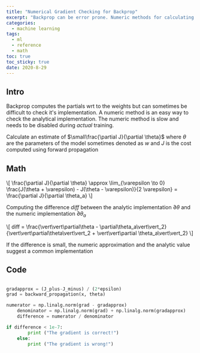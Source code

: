 ```yaml
---
title: "Numerical Gradient Checking for Backprop" 
excerpt: "Backprop can be error prone. Numeric methods for calculating the gradient is computational slow but easy to implement"
categories:
  - machine learning
tags:
  - ml
  - reference
  - math
toc: true
toc_sticky: true
date: 2020-8-29
---
```

<script>
MathJax = {
  tex: {
    inlineMath: [['$', '$'], ['\\(', '\\)']],
    displayMath: [ ['$$', '$$'], ['\\[', '\\]'] ],
  },
  svg: {
    fontCache: 'global'
  }
};
</script>
<script type="text/javascript" id="MathJax-script" async
  src="https://cdn.jsdelivr.net/npm/mathjax@3/es5/tex-svg.js">
</script>

## Intro
Backprop computes the partials wrt to the weights but can sometimes be difficult to check it's implementation. A numeric method is an easy way to check the analytical implementation. The numeric method is slow and needs to be disabled during *actual* training.

Calculate an estimate of $\small\frac{\partial J}{\partial \theta}$ where $\theta$ are the parameters of the model sometimes denoted as $w$ and $J$ is the cost computed using forward propagation

## Math
\\[ \frac{\partial J}{\partial \theta} \approx \lim_{\varepsilon \to 0} \frac{J(\theta + \varepsilon) - J(\theta - \varepsilon)}{2 \varepsilon} = \frac{\partial J}{\partial \theta_a} \\]

Computing the difference $diff$ between the analytic implementation $\partial \theta$ and the numeric implementation $\partial \theta_a$

\\[ diff = \frac{\vert\vert\partial\theta - \partial\theta_a\vert\vert_2}{\vert\vert\partial\theta\vert\vert_2 + \vert\vert\partial \theta_a\vert\vert_2} \\]

If the difference is small, the numeric approximation and the analytic value suggest a common implementation

## Code
```python

gradapprox = (J_plus-J_minus) / (2*epsilon)
grad = backward_propagation(x, theta)

numerator = np.linalg.norm(grad - gradapprox)                              # Step 1'
    denominator = np.linalg.norm(grad) + np.linalg.norm(gradapprox)                             # Step 2'
    difference = numerator / denominator

if difference < 1e-7:
        print ("The gradient is correct!")
    else:
        print ("The gradient is wrong!")
```